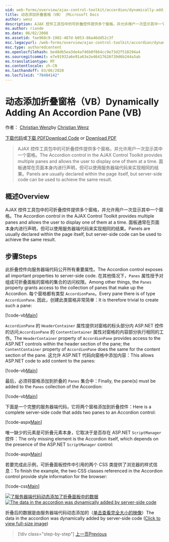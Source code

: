 ```yaml
---
uid: web-forms/overview/ajax-control-toolkit/accordion/dynamically-adding-an-accordion-pane-vb
title: 动态添加折叠窗格（VB） |Microsoft Docs
author: wenz
description: AJAX 控件工具包中的可折叠控件提供多个窗格，并允许用户一次显示其中一个窗格。 面板通常是用 。
ms.author: riande
ms.date: 06/02/2008
ms.assetid: fae968c9-1902-487d-b053-86a46dd52c3f
msc.legacyurl: /web-forms/overview/ajax-control-toolkit/accordion/dynamically-adding-an-accordion-pane-vb
msc.type: authoredcontent
ms.openlocfilehash: be48db5ea3de4af46b0f864cc9e73d2f518294a4
ms.sourcegitcommit: e7e91932a6e91a63e2e46417626f39d6b244a3ab
ms.translationtype: MT
ms.contentlocale: zh-CN
ms.lasthandoff: 03/06/2020
ms.locfileid: "78484142"
---
```

# <a name="dynamically-adding-an-accordion-pane-vb"></a><span data-ttu-id="49b9c-104">动态添加折叠窗格（VB）</span><span class="sxs-lookup"><span data-stu-id="49b9c-104">Dynamically Adding An Accordion Pane (VB)</span></span>

<span data-ttu-id="49b9c-105">作者： [Christian Wenz](https://github.com/wenz)</span><span class="sxs-lookup"><span data-stu-id="49b9c-105">by [Christian Wenz](https://github.com/wenz)</span></span>

<span data-ttu-id="49b9c-106">[下载代码](https://download.microsoft.com/download/5/6/d/56d50cef-2011-4c8f-9891-7edc6dc57df9/Accordion2.vb.zip)或[下载 PDF](https://download.microsoft.com/download/6/7/1/6718d452-ff89-4d3f-a90e-c74ec2d636a3/accordion2VB.pdf)</span><span class="sxs-lookup"><span data-stu-id="49b9c-106">[Download Code](https://download.microsoft.com/download/5/6/d/56d50cef-2011-4c8f-9891-7edc6dc57df9/Accordion2.vb.zip) or [Download PDF](https://download.microsoft.com/download/6/7/1/6718d452-ff89-4d3f-a90e-c74ec2d636a3/accordion2VB.pdf)</span></span>

> <span data-ttu-id="49b9c-107">AJAX 控件工具包中的可折叠控件提供多个窗格，并允许用户一次显示其中一个窗格。</span><span class="sxs-lookup"><span data-stu-id="49b9c-107">The Accordion control in the AJAX Control Toolkit provides multiple panes and allows the user to display one of them at a time.</span></span> <span data-ttu-id="49b9c-108">面板通常在页面本身内进行声明，但可以使用服务器端代码来实现相同的结果。</span><span class="sxs-lookup"><span data-stu-id="49b9c-108">Panels are usually declared within the page itself, but server-side code can be used to achieve the same result.</span></span>

## <a name="overview"></a><span data-ttu-id="49b9c-109">概述</span><span class="sxs-lookup"><span data-stu-id="49b9c-109">Overview</span></span>

<span data-ttu-id="49b9c-110">AJAX 控件工具包中的可折叠控件提供多个窗格，并允许用户一次显示其中一个窗格。</span><span class="sxs-lookup"><span data-stu-id="49b9c-110">The Accordion control in the AJAX Control Toolkit provides multiple panes and allows the user to display one of them at a time.</span></span> <span data-ttu-id="49b9c-111">面板通常在页面本身内进行声明，但可以使用服务器端代码来实现相同的结果。</span><span class="sxs-lookup"><span data-stu-id="49b9c-111">Panels are usually declared within the page itself, but server-side code can be used to achieve the same result.</span></span>

## <a name="steps"></a><span data-ttu-id="49b9c-112">步骤</span><span class="sxs-lookup"><span data-stu-id="49b9c-112">Steps</span></span>

<span data-ttu-id="49b9c-113">此折叠控件向服务器端代码公开所有重要属性。</span><span class="sxs-lookup"><span data-stu-id="49b9c-113">The Accordion control exposes all important properties to server-side code.</span></span> <span data-ttu-id="49b9c-114">在其他情况下，`Panes` 属性授予对组成可折叠面板的窗格的集合的访问权限。</span><span class="sxs-lookup"><span data-stu-id="49b9c-114">Among other things, the `Panes` property grants access to the collection of panes that make up the Accordion.</span></span> <span data-ttu-id="49b9c-115">每个窗格都有类型 `AccordionPane`。</span><span class="sxs-lookup"><span data-stu-id="49b9c-115">Every pane there is of type `AccordionPane`.</span></span> <span data-ttu-id="49b9c-116">因此，创建此类窗格非常简单：</span><span class="sxs-lookup"><span data-stu-id="49b9c-116">It is therefore trivial to create such a pane:</span></span>

[!code-vb[Main](dynamically-adding-an-accordion-pane-vb/samples/sample1.vb)]

<span data-ttu-id="49b9c-117">`AccordionPane` 的 `HeaderContainer` 属性提供对窗格的标头部分内 ASP.NET 控件的访问;`AccordionPane` 的 `ContentContainer` 属性对窗格的内容部分执行相同的工作。</span><span class="sxs-lookup"><span data-stu-id="49b9c-117">The `HeaderContainer` property of `AccordionPane` provides access to the ASP.NET controls within the header section of the pane; the `ContentContainer` property of `AccordionPane` does the same for the content section of the pane.</span></span> <span data-ttu-id="49b9c-118">这允许 ASP.NET 代码向窗格中添加内容：</span><span class="sxs-lookup"><span data-stu-id="49b9c-118">This allows ASP.NET code to add content to the panes:</span></span>

[!code-vb[Main](dynamically-adding-an-accordion-pane-vb/samples/sample2.vb)]

<span data-ttu-id="49b9c-119">最后，必须将窗格添加到折叠的 `Panes` 集合中：</span><span class="sxs-lookup"><span data-stu-id="49b9c-119">Finally, the pane(s) must be added to the `Panes` collection of the Accordion:</span></span>

[!code-vb[Main](dynamically-adding-an-accordion-pane-vb/samples/sample3.vb)]

<span data-ttu-id="49b9c-120">下面是一个完整的服务器端代码，它将两个窗格添加到折叠控件：</span><span class="sxs-lookup"><span data-stu-id="49b9c-120">Here is a complete server-side code that adds two panes to an Accordion control:</span></span>

[!code-aspx[Main](dynamically-adding-an-accordion-pane-vb/samples/sample4.aspx)]

<span data-ttu-id="49b9c-121">唯一缺少的元素是可折叠元素本身，它取决于是否存在 ASP.NET `ScriptManager` 控件：</span><span class="sxs-lookup"><span data-stu-id="49b9c-121">The only missing element is the Accordion itself, which depends on the presence of the ASP.NET `ScriptManager` control:</span></span>

[!code-aspx[Main](dynamically-adding-an-accordion-pane-vb/samples/sample5.aspx)]

<span data-ttu-id="49b9c-122">若要完成此示例，可折叠面板控件中引用的两个 CSS 类提供了浏览器的样式信息：</span><span class="sxs-lookup"><span data-stu-id="49b9c-122">To finish the example, the two CSS classes referenced in the Accordion control provide style information for the browser:</span></span>

[!code-css[Main](dynamically-adding-an-accordion-pane-vb/samples/sample6.css)]

<span data-ttu-id="49b9c-123">[![了服务器端代码动态添加了折叠面板中的数据](dynamically-adding-an-accordion-pane-vb/_static/image2.png)](dynamically-adding-an-accordion-pane-vb/_static/image1.png)</span><span class="sxs-lookup"><span data-stu-id="49b9c-123">[![The data in the accordion was dynamically added by server-side code](dynamically-adding-an-accordion-pane-vb/_static/image2.png)](dynamically-adding-an-accordion-pane-vb/_static/image1.png)</span></span>

<span data-ttu-id="49b9c-124">折叠后的数据是由服务器端代码动态添加的（[单击查看完全大小的映像](dynamically-adding-an-accordion-pane-vb/_static/image3.png)）</span><span class="sxs-lookup"><span data-stu-id="49b9c-124">The data in the accordion was dynamically added by server-side code ([Click to view full-size image](dynamically-adding-an-accordion-pane-vb/_static/image3.png))</span></span>

> [!div class="step-by-step"]
> [<span data-ttu-id="49b9c-125">上一页</span><span class="sxs-lookup"><span data-stu-id="49b9c-125">Previous</span></span>](databinding-to-an-accordion-vb.md)
